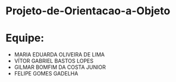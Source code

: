 # Projeto-de-Orientacao-a-Objeto

# Equipe: 

* MARIA EDUARDA OLIVEIRA DE LIMA
* VÍTOR GABRIEL BASTOS LOPES
* GILMAR BOMFIM DA COSTA JUNIOR
* FELIPE GOMES GADELHA
